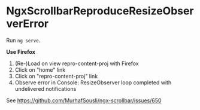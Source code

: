 # NgxScrollbarReproduceResizeObserverError

Run `ng serve`.

**Use Firefox**

1. (Re-)Load on view repro-content-proj with Firefox
2. Click on "home" link
3. Click on "repro-content-proj" link
4. Observe error in Console: ResizeObserver loop completed with undelivered notifications

See https://github.com/MurhafSousli/ngx-scrollbar/issues/650